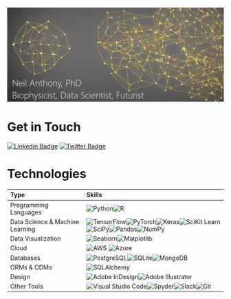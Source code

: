 
![Neil Anthony, PhD; Data Scientist, Microscopist, Life Science Technologist](github_header_img_nodes.png)

# Get in Touch

[![Linkedin Badge](https://img.shields.io/badge/LinkedIn-0077B5?style=for-the-badge&logo=linkedin&logoColor=white&link=https://www.linkedin.com/in/neil-anthony/)](https://www.linkedin.com/in/neil-anthony/)
[![Twitter Badge](https://img.shields.io/badge/Twitter-1DA1F2?style=for-the-badge&logo=twitter&logoColor=white&link=https://twitter.com/SidArcidiacono)](https://twitter.com/SidArcidiacono)


# Technologies
<!-- Change name of heading -->

| Type | Skills     |
| :------------- | :------------- |
| Programming Languages       | ![Python](https://img.shields.io/badge/Python-3776AB?style=for-the-badge&logo=python&logoColor=white)![R](https://img.shields.io/badge/R-276DC3?style=for-the-badge&logo=r&logoColor=white) |
| Data Science & Machine Learning | ![TensorFlow](https://img.shields.io/badge/TensorFlow-FF6F00?style=for-the-badge&logo=tensorflow&logoColor=white)![PyTorch](https://img.shields.io/badge/PyTorch-EE4C2C?style=for-the-badge&logo=pytorch&logoColor=white)![Keras](https://img.shields.io/badge/Keras-D00000?style=for-the-badge&logo=keras&logoColor=white)![SciKit Learn](https://img.shields.io/badge/scikit_learn-F7931E?style=for-the-badge&logo=scikit-learn&logoColor=white)![SciPy](https://img.shields.io/badge/SciPy-8CAAE6?style=for-the-badge&logo=scipy&logoColor=white)![Pandas](https://img.shields.io/badge/pandas-150458?style=for-the-badge&logo=pandas&logoColor=white)![NumPy](https://img.shields.io/badge/NumPy-013243?style=for-the-badge&logo=numpy&logoColor=white)|
| Data Visualization | ![Seaborn](https://img.shields.io/badge/seaborn-150458?style=for-the-badge&logo=seaborn&logoColor=white)![Matplotlib](https://img.shields.io/badge/Matplotlib-EE4C2C?style=for-the-badge&logo=matplotlib&logoColor=white)|
| Cloud | ![AWS](https://img.shields.io/badge/AWS-%23FF9900.svg?style=for-the-badge&logo=amazon-aws&logoColor=white) ![Azure](https://img.shields.io/badge/azure-%230072C6.svg?style=for-the-badge&logo=microsoftazure&logoColor=white)
| Databases | ![PostgreSQL](https://img.shields.io/badge/PostgreSQL-336791?style=for-the-badge&logo=postgresql&logoColor=white)![SQLite](https://img.shields.io/badge/SQLite-003B57?style=for-the-badge&logo=sqlite&logoColor=white)![MongoDB](https://img.shields.io/badge/MongoDB-47A248?style=for-the-badge&logo=mongodb&logoColor=white)|
| ORMs & ODMs | ![SQLAlchemy](https://img.shields.io/badge/SQLAlchemy-333?style=for-the-badge&logo=sqlalchemy&logoColor=white)
| Design | ![Adobe InDesign](https://img.shields.io/badge/Adobe_InDesign-FF3366?style=for-the-badge&logo=adobe_indesign&logoColor=white)![Adobe Illustrator](https://img.shields.io/badge/Adobe_Illustrator-FF9A00?style=for-the-badge&logo=adobe_illustrator&logoColor=black)
| Other Tools | ![Visual Studio Code](https://img.shields.io/badge/Visual%20Studio%20Code-0078d7.svg?style=for-the-badge&logo=visual-studio-code&logoColor=white)![Spyder](https://img.shields.io/badge/Spyder-838485?style=for-the-badge&logo=spyder%20ide&logoColor=maroon)![Slack](https://img.shields.io/badge/Slack-4A154B?style=for-the-badge&logo=slack&logoColor=white)![Git](https://img.shields.io/badge/Git-F05032?style=for-the-badge&logo=git&logoColor=white)|